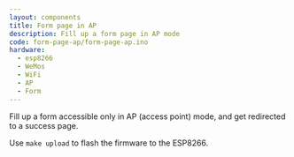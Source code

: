 ```yaml
---
layout: components
title: Form page in AP
description: Fill up a form page in AP mode
code: form-page-ap/form-page-ap.ino
hardware:
  - esp8266
  - WeMos
  - WiFi
  - AP
  - Form
---
```


Fill up a form accessible only in AP (access point) mode, and get redirected to a success page.

Use `make upload` to flash the firmware to the ESP8266.
